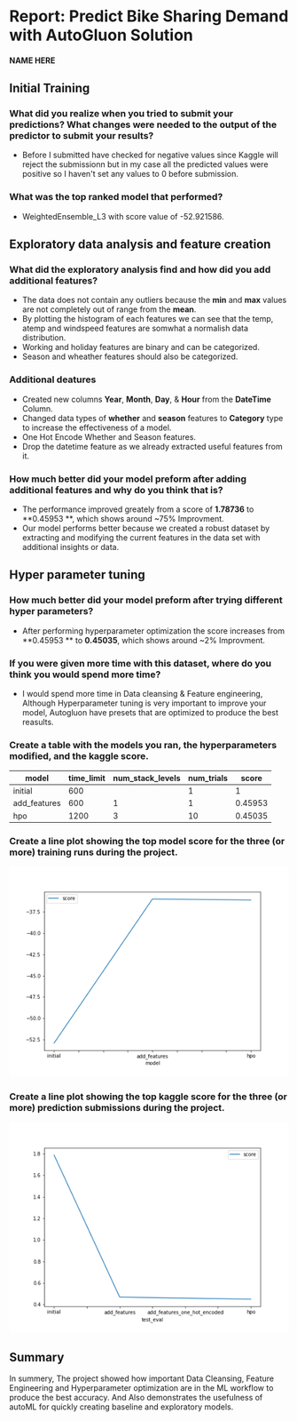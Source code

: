 # Report: Predict Bike Sharing Demand with AutoGluon Solution
#### NAME HERE

## Initial Training
### What did you realize when you tried to submit your predictions? What changes were needed to the output of the predictor to submit your results?
- Before I submitted  have checked for negative values since Kaggle will reject the submissionn but in my case all the predicted values were positive so I haven't set any values to 0 before submission.

### What was the top ranked model that performed?
- WeightedEnsemble_L3 with score value of -52.921586.

## Exploratory data analysis and feature creation
### What did the exploratory analysis find and how did you add additional features?
- The data does not contain any outliers because the **min** and **max** values are not completely out of range from the **mean**.
- By plotting the histogram of each features we can see that the temp, atemp and windspeed features are somwhat a normalish data distribution.
- Working and holiday features are binary and can be categorized.
- Season and wheather features should also be categorized.

### Additional deatures
- Created new columns **Year**,  **Month**, **Day**, & **Hour** from the **DateTime** Column.
- Changed data types of **whether** and **season** features to **Category** type to increase the effectiveness of a model.
- One Hot Encode Whether and Season features.
- Drop the datetime feature as we already extracted useful features from it.

### How much better did your model preform after adding additional features and why do you think that is?
- The performance improved greately from a score of **1.78736** to **0.45953 **, which shows around ~75% Improvment.
- Our model performs better because we created a robust dataset by extracting and modifying the current features in the data set with additional insights or data. 

## Hyper parameter tuning
### How much better did your model preform after trying different hyper parameters?
- After performing hyperparameter optimization the score increases from  **0.45953 ** to **0.45035**, which shows around ~2% Improvment.

### If you were given more time with this dataset, where do you think you would spend more time?
- I would spend more time in Data cleansing & Feature engineering, Although Hyperparameter tuning is very important to improve your model, Autogluon have presets that are optimized to produce the best reasults.

### Create a table with the models you ran, the hyperparameters modified, and the kaggle score.
|model|time_limit|num_stack_levels|num_trials|score|
|--|--|--|--|--|
|initial|600||1|1|1.78736|
|add_features|600|1|1|0.45953|
|hpo|1200|3|10|0.45035|

### Create a line plot showing the top model score for the three (or more) training runs during the project.

![model_train_score.png](model_train_score.png)

### Create a line plot showing the top kaggle score for the three (or more) prediction submissions during the project.

![model_test_score.png](model_test_score.png)

## Summary
In summery, The project showed how important Data Cleansing, Feature Engineering and Hyperparameter optimization are in the ML workflow to produce the  best accuracy.
And Also demonstrates the usefulness of autoML for quickly creating baseline and exploratory models.

